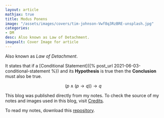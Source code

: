 ```yaml
---
layout: article
mathjax: true
title: Modus Ponens
image: "/assets/images/covers/tim-johnson-Vwf8q3RzBRE-unsplash.jpg"
categories:
- DM
desc: Also known as Law of Detachment. 
imagealt: Cover Image for article
---
```


Also known as *Law of Detachment*.

It states that if a [Conditional Statement]({% post_url 2021-06-03-conditional-statement %}) and its <b>Hypothesis</b> is true then the <b>Conclusion</b> must also be true.

$$(p \wedge (p \to q)) \to q$$

























































































































































































































































































































































































































This blog was published directly from my notes.
To check the source of my notes and images used in this blog, visit <a href="/credits.html" target="_blank">Credits</a>.

To read my notes, download this <a href="https://github.com/bovem/CS" target="blank">repository</a>.